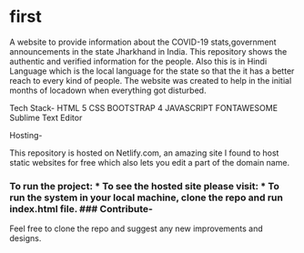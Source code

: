 # first
A website to provide information about the COVID-19 stats,government announcements in the state Jharkhand in India.
This repository shows the authentic and verified information for the people. Also this is in Hindi Language which is the local language for the state so that the it has a better reach to every kind of people. The website was created to help in the initial months of locadown when everything got disturbed.

Tech Stack-
HTML 5
CSS
BOOTSTRAP 4
JAVASCRIPT
FONTAWESOME
Sublime Text Editor

Hosting-

This repository is hosted on Netlify.com, an amazing site I found to host static websites for free which also lets you edit a part of the domain name.
### To run the project: * To see the hosted site please visit: * To run the system in your local machine, clone the repo and run index.html file. ### Contribute-
Feel free to clone the repo and suggest any new improvements and designs.
